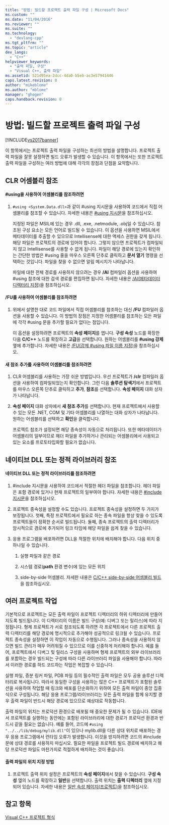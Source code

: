 ```yaml
---
title: "방법: 빌드할 프로젝트 출력 파일 구성 | Microsoft Docs"
ms.custom: ""
ms.date: "11/04/2016"
ms.reviewer: ""
ms.suite: ""
ms.technology: 
  - "devlang-cpp"
ms.tgt_pltfrm: ""
ms.topic: "article"
dev_langs: 
  - "C++"
helpviewer_keywords: 
  - "출력 파일, 구성"
  - "Visual C++, 출력 파일"
ms.assetid: 521d95ea-2dcc-4da0-b5eb-ac3e57941446
caps.latest.revision: 8
author: "mikeblome"
ms.author: "mblome"
manager: "ghogen"
caps.handback.revision: 8
---
```

# 방법: 빌드할 프로젝트 출력 파일 구성
[!INCLUDE[vs2017banner](../assembler/inline/includes/vs2017banner.md)]

이 항목에서는 프로젝트 출력 파일을 구성하는 최선의 방법을 설명합니다.  프로젝트 출력 파일을 잘못 설정하면 빌드 오류가 발생할 수 있습니다.  이 항목에서는 또한 프로젝트 출력 파일을 구성하는 여러 방법에 대해 각각의 장점과 단점을 요약합니다.  
  
## CLR 어셈블리 참조  
  
#### \#using을 사용하여 어셈블리를 참조하려면  
  
1.  `#using <System.Data.dll>`과 같이 \#using 지시문을 사용하여 코드에서 직접 어셈블리를 참조할 수 있습니다.  자세한 내용은 [\#using 지시문](../preprocessor/hash-using-directive-cpp.md)을 참조하십시오.  
  
     지정된 파일은 MSIL에 있는 경우 .dll, .exe, .netmodule, .obj일 수 있습니다.  참조된 구성 요소는 모든 언어로 빌드될 수 있습니다.  이 옵션을 사용하면 MSIL에서 메타데이터를 추출할 수 있으므로 Intellisense에 대한 액세스 권한을 갖게 됩니다.  해당 파일은 프로젝트의 경로에 있어야 합니다. 그렇지 않으면 프로젝트가 컴파일되지 않고 Intellisense를 사용할 수 없게 됩니다.  파일이 해당 경로에 있는지 확인하는 간단한 방법은 \#using 줄을 마우스 오른쪽 단추로 클릭하고 **문서 열기** 명령을 선택하는 것입니다.  파일을 찾을 수 없으면 알림 메시지가 나타납니다.  
  
     파일에 대한 전체 경로를 사용하지 않으려는 경우 **\/AI** 컴파일러 옵션을 사용하여 \#using 참조에 대한 검색 경로를 편집하면 됩니다.  자세한 내용은 [\/AI\(메타데이터 디렉터리 지정\)](../build/reference/ai-specify-metadata-directories.md)을 참조하십시오.  
  
#### \/FU를 사용하여 어셈블리를 참조하려면  
  
1.  위에서 설명한 대로 코드 파일에서 직접 어셈블리를 참조하는 대신 **\/FU** 컴파일러 옵션을 사용할 수 있습니다.  이 방법의 장점은 지정한 어셈블리를 참조하는 모든 파일에 각각 \#using 문을 추가할 필요가 없다는 점입니다.  
  
     이 옵션을 설정하려면 프로젝트의 **속성 페이지**를 엽니다.  **구성 속성** 노드를 확장한 다음 **C\/C\+\+** 노드를 확장하고 **고급**을 선택합니다.  원하는 어셈블리를 **\#using 강제** 옆에 추가합니다.  자세한 내용은 [\/FU\(강제 \#using 파일 이름 지정\)](../build/reference/fu-name-forced-hash-using-file.md)을 참조하십시오.  
  
#### 새 참조 추가를 사용하여 어셈블리를 참조하려면  
  
1.  CLR 어셈블리를 사용하는 가장 쉬운 방법입니다.  우선 프로젝트가 **\/clr** 컴파일러 옵션을 사용하여 컴파일되었는지 확인합니다.  그런 다음 **솔루션 탐색기**에서 프로젝트를 마우스 오른쪽 단추로 클릭하고 **추가**, **참조**를 선택합니다.  **속성 페이지** 대화 상자가 나타납니다.  
  
2.  **속성 페이지** 대화 상자에서 **새 참조 추가**를 선택합니다.  현재 프로젝트에서 사용할 수 있는 모든 .NET, COM 및 기타 어셈블리를 나열하는 대화 상자가 나타납니다.  원하는 어셈블리를 선택하고 **확인**을 클릭합니다.  
  
     프로젝트 참조가 설정되면 해당 종속성이 자동으로 처리됩니다.  또한 메타데이터가 어셈블리의 일부이므로 헤더 파일을 추가하거나 관리되는 어셈블리에서 사용되고 있는 요소를 프로토타입화할 필요가 없습니다.  
  
## 네이티브 DLL 또는 정적 라이브러리 참조  
  
#### 네이티브 DLL 또는 정적 라이브러리를 참조하려면  
  
1.  \#include 지시문을 사용하여 코드에서 적절한 헤더 파일을 참조합니다.  헤더 파일은 포함 경로에 있거나 현재 프로젝트의 일부여야 합니다.  자세한 내용은 [\#include 지시문](../preprocessor/hash-include-directive-c-cpp.md)을 참조하십시오.  
  
2.  프로젝트 종속성을 설정할 수도 있습니다.  프로젝트 종속성을 설정하면 두 가지가 보장됩니다.  첫째, 특정 프로젝트에서 필요로 하는 종속 파일을 항상 찾을 수 있도록 프로젝트들이 정확한 순서로 빌드됩니다.  둘째, 종속 프로젝트의 출력 디렉터리가 암시적으로 경로에 추가되어 링크 타임에 해당 파일을 쉽게 찾을 수 있습니다.  
  
3.  응용 프로그램을 배포하려면 DLL을 적절한 위치에 배치해야 합니다.  다음 위치 중 하나일 수 있습니다.  
  
    1.  실행 파일과 같은 경로  
  
    2.  시스템 경로\(**path** 환경 변수\)에 있는 모든 위치  
  
    3.  side\-by\-side 어셈블리.  자세한 내용은 [C\/C\+\+ side\-by\-side 어셈블리 빌드](../build/building-c-cpp-side-by-side-assemblies.md)을 참조하십시오.  
  
## 여러 프로젝트 작업  
 기본적으로 프로젝트는 모든 출력 파일이 프로젝트 디렉터리의 하위 디렉터리에 만들어지도록 빌드됩니다.  이 디렉터리의 이름은 빌드 구성\(예:  디버그 또는 릴리스\)에 따라 지정됩니다.  형제 프로젝트가 서로 참조되도록 하려면 각 프로젝트에서 다른 프로젝트 출력 디렉터리를 해당 경로에 명시적으로 추가해야 성공적으로 링크될 수 있습니다.  프로젝트 종속성을 설정하면 이 작업이 자동으로 수행됩니다.  그러나 종속성을 사용하지 않으면 빌드 관리가 매우 어려워질 수 있으므로 이를 신중하게 처리해야 합니다.  예를 들어, 프로젝트에서 디버그 및 릴리스 구성을 사용하며 형제 프로젝트의 외부 라이브러리를 포함하는 경우 빌드되는 구성에 따라 다른 라이브러리 파일을 사용해야 합니다.  따라서 이러한 경로를 하드 코드하는 작업은 복잡할 수 있습니다.  
  
 실행 파일, 증분 링커 파일, PDB 파일 등의 필수적인 출력 파일은 모두 공용 솔루션 디렉터리로 복사됩니다.  따라서 동일한 구성을 사용하는 많은 C\+\+ 프로젝트가 포함된 솔루션을 사용하여 작업할 때 링크와 배포를 단순화하기 위하여 모든 출력 파일이 중앙 집중식으로 구성됩니다.  해당 응용 프로그램\/라이브러리는 모든 출력 파일을 함께 유지할 경우 출력 파일이 반드시 해당 경로에 있으므로 예상대로 작동합니다.  
  
 출력 파일의 위치는 프로덕션 환경으로 배포될 때 중요한 문제가 될 수 있습니다.  IDE에서 프로젝트를 실행하는 동안에는 포함된 라이브러리에 대한 경로가 프로덕션 환경과 반드시 같을 필요는 없습니다.  예를 들어, 코드에 `#using "../../lib/debug/mylib.dll"`이 있으나 mylib.dll을 다른 상대 위치로 배포하는 경우 응용 프로그램에서 런타임 오류가 발생합니다.  이것을 방지하려면 코드의 \#include 문에 상대 경로를 사용하지 마십시오.  필요한 파일을 프로젝트 빌드 경로에 배치하고 해당 프로덕션 파일도 마찬가지로 적절하게 배치하는 것이 좋습니다.  
  
#### 출력 파일의 위치 지정 방법  
  
1.  프로젝트 출력 위치 설정은 프로젝트의 **속성 페이지**에서 찾을 수 있습니다.  **구성 속성** 옆의 노드를 확장하고 **일반**을 선택합니다.  출력 위치는 **출력 디렉터리** 옆에 지정되어 있습니다.  자세한 내용은 [일반 속성 페이지\(프로젝트\)](../ide/general-property-page-project.md)을 참조하십시오.  
  
## 참고 항목  
 [Visual C\+\+ 프로젝트 형식](../ide/visual-cpp-project-types.md)